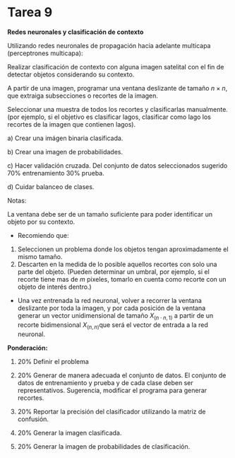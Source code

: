 # Tarea 9 

**Redes neuronales y clasificación de  contexto**



Utilizando redes neuronales de propagación hacia adelante multicapa (perceptrones multicapa):

Realizar clasificación de contexto con alguna imagen satelital con el fin de detectar objetos considerando su contexto.

A partir de una imagen, programar una ventana deslizante de tamaño $n \times n$, que extraiga subsecciones o recortes de la imagen. 

Seleccionar una muestra de todos los recortes y clasificarlas manualmente. (por ejemplo, si el objetivo es clasificar lagos, clasificar como lago los recortes de la imagen que contienen lagos).



a) Crear una imágen binaria clasificada.

b) Crear una imagen de probabilidades.

c) Hacer validación cruzada. Del conjunto de datos seleccionados sugerido 70% entrenamiento 30% prueba.

d) Cuidar balanceo de clases.

Notas:

La ventana debe ser de un tamaño suficiente para poder identificar un objeto por su contexto.

* Recomiendo que: 

1. Seleccionen un problema donde los objetos tengan aproximadamente el mismo tamaño. 
2. Descarten en la medida de lo posible aquellos recortes con solo una parte del objeto. (Pueden determinar un umbral, por ejemplo, si el recorte tiene mas de $m$ pixeles, tomarlo en cuenta como recorte con un objeto de interés dentro.)

* Una vez entrenada la red neuronal, volver a recorrer la ventana deslizante por toda la imagen, y por cada posición de la ventana generar un vector unidimensional de tamaño $X_{(n \cdot n, 1)}$ a partir de un recorte bidimensional  $X_{(n,n)}$que será el vector de entrada a la red neuronal. 



**Ponderación:**

1) 20% Definir el problema

2) 20% Generar de manera adecuada el conjunto de datos. El conjunto de datos de entrenamiento y prueba y de cada clase deben ser representativos. Sugerencia, modificar el programa para generar recortes.

3) 20% Reportar la precisión del clasificador utilizando la matriz de confusión.

3) 20% Generar la imagen clasificada.

4) 20% Generar la imagen de probabilidades de clasificación.
